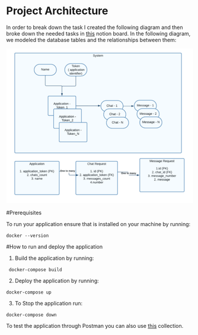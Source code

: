 # Project Architecture

In order to break down the task I created the following diagram and then broke down the needed tasks in [this](https://www.notion.so/6ab09f33afd74993ae80581b128906fa?v=a23f9148655d4cbd925f80cbc974ce6c&pvs=4) notion board. In the
following diagram, we modeled the database tables and the relationships between them:

<img src="Org charts.png"/></img>

#Prerequisites

To run your application ensure that is installed on your machine by running:
```
docker --version
```

#How to run and deploy the application
1. Build the application by running:
```
 docker-compose build
```
2. Deploy the application by running:
```
docker-compose up
```
3. To Stop the application run:
```
docker-compose down
```
To test the application through Postman you can also use [this](https://www.postman.com/altimetry-geoscientist-34714272/workspace/chat-system) collection.
